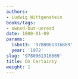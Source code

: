 ```yaml
---
authors:
- Ludwig Wittgenstein
books/tags:
- owned-but-unread
date: 1800-01-09
params:
  isbn13: '9780061316869'
  year: '1972'
slug: '9780061316869'
title: On Certainty
weight: 1
---
```


<!--more-->